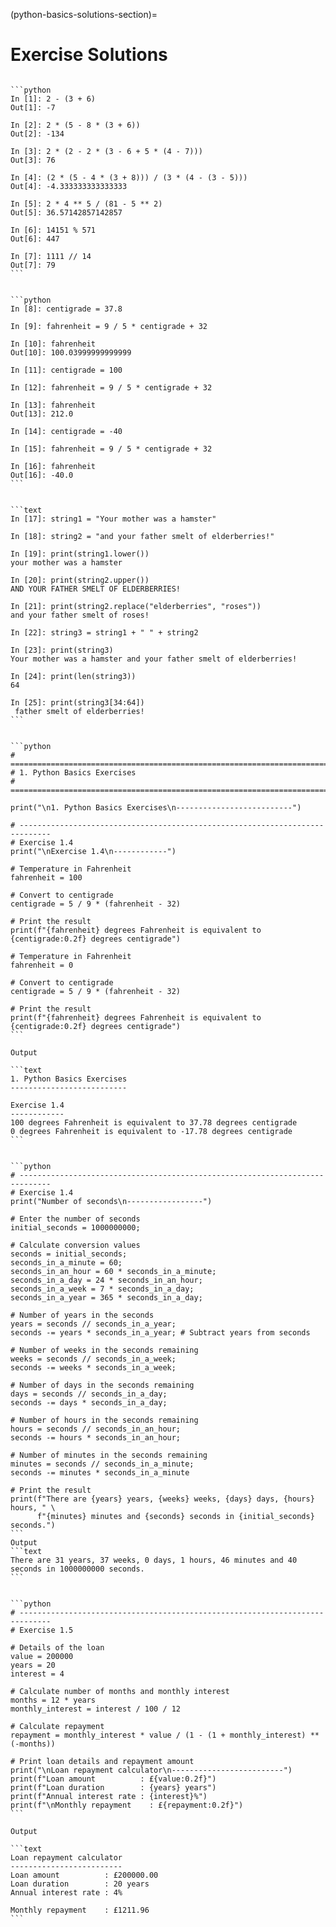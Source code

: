 (python-basics-solutions-section)=

# Exercise Solutions

````{solution} python-arithmetic-operations-ex

```python
In [1]: 2 - (3 + 6)
Out[1]: -7

In [2]: 2 * (5 - 8 * (3 + 6))
Out[2]: -134

In [3]: 2 * (2 - 2 * (3 - 6 + 5 * (4 - 7)))
Out[3]: 76

In [4]: (2 * (5 - 4 * (3 + 8))) / (3 * (4 - (3 - 5)))
Out[4]: -4.333333333333333

In [5]: 2 * 4 ** 5 / (81 - 5 ** 2)
Out[5]: 36.57142857142857

In [6]: 14151 % 571
Out[6]: 447

In [7]: 1111 // 14
Out[7]: 79
```

````

````{solution} python-variables-ex

```python
In [8]: centigrade = 37.8

In [9]: fahrenheit = 9 / 5 * centigrade + 32

In [10]: fahrenheit
Out[10]: 100.03999999999999

In [11]: centigrade = 100

In [12]: fahrenheit = 9 / 5 * centigrade + 32

In [13]: fahrenheit
Out[13]: 212.0

In [14]: centigrade = -40

In [15]: fahrenheit = 9 / 5 * centigrade + 32

In [16]: fahrenheit
Out[16]: -40.0
```
````

````{solution} python-strings-ex

```text
In [17]: string1 = "Your mother was a hamster"

In [18]: string2 = "and your father smelt of elderberries!"

In [19]: print(string1.lower())
your mother was a hamster

In [20]: print(string2.upper())
AND YOUR FATHER SMELT OF ELDERBERRIES!

In [21]: print(string2.replace("elderberries", "roses"))
and your father smelt of roses!

In [22]: string3 = string1 + " " + string2

In [23]: print(string3)
Your mother was a hamster and your father smelt of elderberries!

In [24]: print(len(string3))
64

In [25]: print(string3[34:64])
 father smelt of elderberries!
```

````

````{solution} python-basic-programs-ex

```python
# =============================================================================
# 1. Python Basics Exercises
# =============================================================================

print("\n1. Python Basics Exercises\n--------------------------")

# -----------------------------------------------------------------------------
# Exercise 1.4
print("\nExercise 1.4\n------------")

# Temperature in Fahrenheit
fahrenheit = 100

# Convert to centigrade
centigrade = 5 / 9 * (fahrenheit - 32)

# Print the result
print(f"{fahrenheit} degrees Fahrenheit is equivalent to {centigrade:0.2f} degrees centigrade")

# Temperature in Fahrenheit
fahrenheit = 0

# Convert to centigrade
centigrade = 5 / 9 * (fahrenheit - 32)

# Print the result
print(f"{fahrenheit} degrees Fahrenheit is equivalent to {centigrade:0.2f} degrees centigrade")
```

Output

```text
1. Python Basics Exercises
--------------------------

Exercise 1.4
------------
100 degrees Fahrenheit is equivalent to 37.78 degrees centigrade
0 degrees Fahrenheit is equivalent to -17.78 degrees centigrade
```

````

````{solution} python-printing-ex

```python
# -----------------------------------------------------------------------------
# Exercise 1.4
print("Number of seconds\n-----------------")

# Enter the number of seconds
initial_seconds = 1000000000;

# Calculate conversion values
seconds = initial_seconds;
seconds_in_a_minute = 60;
seconds_in_an_hour = 60 * seconds_in_a_minute;
seconds_in_a_day = 24 * seconds_in_an_hour;
seconds_in_a_week = 7 * seconds_in_a_day;
seconds_in_a_year = 365 * seconds_in_a_day;

# Number of years in the seconds
years = seconds // seconds_in_a_year; 
seconds -= years * seconds_in_a_year; # Subtract years from seconds

# Number of weeks in the seconds remaining
weeks = seconds // seconds_in_a_week;
seconds -= weeks * seconds_in_a_week;

# Number of days in the seconds remaining
days = seconds // seconds_in_a_day;
seconds -= days * seconds_in_a_day;

# Number of hours in the seconds remaining
hours = seconds // seconds_in_an_hour;
seconds -= hours * seconds_in_an_hour;

# Number of minutes in the seconds remaining
minutes = seconds // seconds_in_a_minute;
seconds -= minutes * seconds_in_a_minute

# Print the result
print(f"There are {years} years, {weeks} weeks, {days} days, {hours} hours, " \
      f"{minutes} minutes and {seconds} seconds in {initial_seconds} seconds.")
```
Output
```text
There are 31 years, 37 weeks, 0 days, 1 hours, 46 minutes and 40 seconds in 1000000000 seconds.
```
````

````{solution} python-formatting-code-ex

```python
# -----------------------------------------------------------------------------
# Exercise 1.5

# Details of the loan
value = 200000
years = 20
interest = 4

# Calculate number of months and monthly interest
months = 12 * years
monthly_interest = interest / 100 / 12

# Calculate repayment
repayment = monthly_interest * value / (1 - (1 + monthly_interest) ** (-months))

# Print loan details and repayment amount
print("\nLoan repayment calculator\n-------------------------")
print(f"Loan amount          : £{value:0.2f}")
print(f"Loan duration        : {years} years")
print(f"Annual interest rate : {interest}%")
print(f"\nMonthly repayment    : £{repayment:0.2f}")
```

Output 

```text
Loan repayment calculator
-------------------------
Loan amount          : £200000.00
Loan duration        : 20 years
Annual interest rate : 4%

Monthly repayment    : £1211.96
```

````
